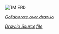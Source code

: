 ![TM ERD](https://user-images.githubusercontent.com/12103383/56465906-1aa3fb80-6426-11e9-90e4-bf13e5b1e1ce.png)

_[Collaborate over draw.io](https://www.draw.io/#G17julelLWpYwOptKBFhBJ-Uz4PJdKubzL)_

_[Draw.io Source file](https://github.com/hotosm/tasking-manager/blob/master/docs/assets/TM%20ERD.drawio)_
